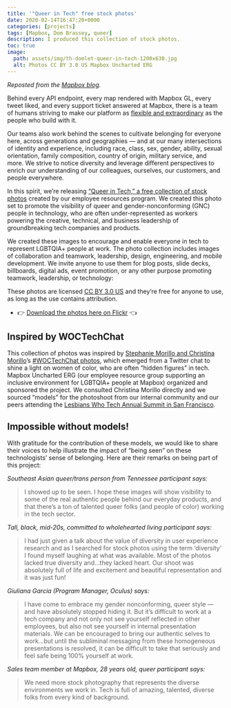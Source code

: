 ```yaml
---
title: '"Queer in Tech" free stock photos'
date: 2020-02-14T16:47:20+0000
categories: [projects]
tags: [Mapbox, Dom Brassey, queer]
description: I produced this collection of stock photos.
toc: true
image:
  path: assets/img/th-domlet-queer-in-tech-1200x630.jpg
  alt: Photos CC BY 3.0 US Mapbox Uncharted ERG
---
```


_Reposted from the [Mapbox blog](https://blog.mapbox.com/queer-in-tech-free-stock-photos-from-mapbox-87aba2e7c7da)._

Behind every API endpoint, every map rendered with Mapbox GL, every tweet liked, and every support ticket answered at Mapbox, there is a team of humans striving to make our platform as [flexible and extraordinary](https://twitter.com/hashtag/builtwithmapbox) as the people who build with it.

Our teams also work behind the scenes to cultivate belonging for everyone here, across generations and geographies — and at our many intersections of identity and experience, including race, class, sex, gender, ability, sexual orientation, family composition, country of origin, military service, and more. We strive to notice diversity and leverage different perspectives to enrich our understanding of our colleagues, ourselves, our customers, and people everywhere.

In this spirit, we’re releasing [“Queer in Tech,” a free collection of stock photos](https://www.flickr.com/photos/mapbox/albums/72157713100349311/) created by our employee resources program. We created this photo set to promote the visibility of queer and gender-nonconforming (GNC) people in technology, who are often under-represented as workers powering the creative, technical, and business leadership of groundbreaking tech companies and products.

We created these images to encourage and enable everyone in tech to represent LGBTQIA+ people at work. The photo collection includes images of collaboration and teamwork, leadership, design, engineering, and mobile development. We invite anyone to use them for blog posts, slide decks, billboards, digital ads, event promotion, or any other purpose promoting teamwork, leadership, or technology:

These photos are licensed [CC BY 3.0 US](https://creativecommons.org/licenses/by/3.0/us/) and they’re free for anyone to use, as long as the use contains attribution.

- 👉 [Download the photos here on Flickr](https://www.flickr.com/photos/mapbox/albums/72157713100349311) 👈

## Inspired by WOCTechChat

This collection of photos was inspired by [Stephanie Morillo and Christina Morillo](https://modelviewculture.com/pieces/how-we-got-sponsorship-for-wocintech-photo-shoots)’s [\#WOCTechChat photos](https://www.flickr.com/photos/wocintechchat/albums), which emerged from a Twitter chat to shine a light on women of color, who are often “hidden figures” in tech. Mapbox Uncharted ERG (our employee resource group supporting an inclusive environment for LGBTQIA+ people at Mapbox) organized and sponsored the project. We consulted Christina Morillo directly and we sourced “models” for the photoshoot from our internal community and our peers attending the [Lesbians Who Tech Annual Summit in San Francisco](https://lesbianswhotech.org/).

## Impossible without models!

With gratitude for the contribution of these models, we would like to share their voices to help illustrate the impact of “being seen” on these technologists’ sense of belonging. Here are their remarks on being part of this project:

_Southeast Asian queer/trans person from Tennessee participant says:_

> I showed up to be seen. I hope these images will show visibility to some of the real authentic people behind our everyday products, and that there’s a ton of talented queer folks (and people of color) working in the tech sector.

_Tall, black, mid-20s, committed to wholehearted living participant says:_

> I had just given a talk about the value of diversity in user experience research and as I searched for stock photos using the term ‘diversity’ I found myself laughing at what was available. Most of the photos lacked true diversity and…they lacked heart. Our shoot was absolutely full of life and excitement and beautiful representation and it was just fun\!

_Giuliana Garcia (Program Manager, Oculus) says:_

> I have come to embrace my gender nonconforming, queer style — and have absolutely stopped hiding it. But it’s difficult to work at a tech company and not only not see yourself reflected in other employees, but also not see yourself in internal presentation materials. We can be encouraged to bring our authentic selves to work…but until the subliminal messaging from these homogeneous presentations is resolved, it can be difficult to take that seriously and feel safe being 100% yourself at work.

_Sales team member at Mapbox, 28 years old, queer participant says:_

> We need more stock photography that represents the diverse environments we work in. Tech is full of amazing, talented, diverse folks from every kind of background.

